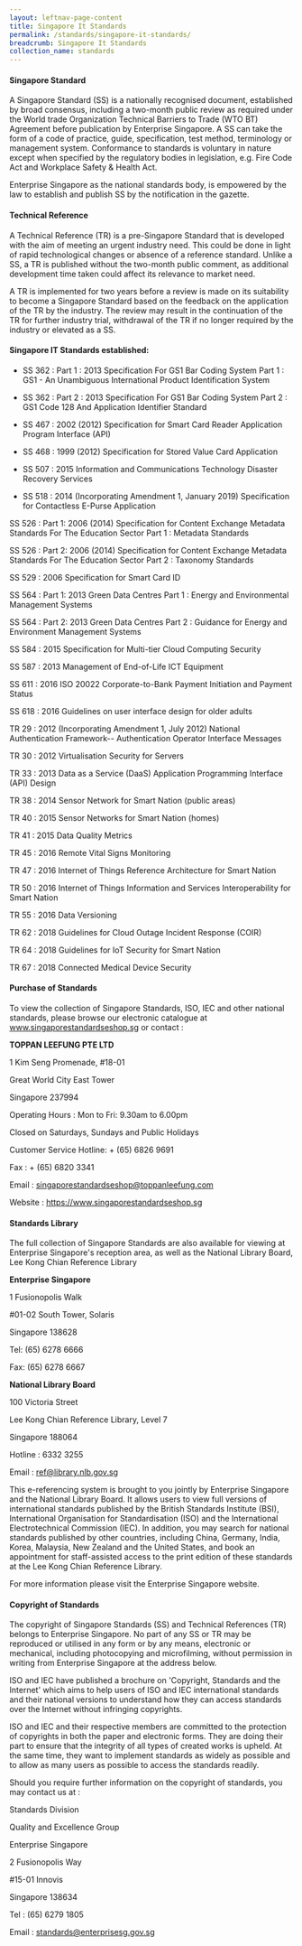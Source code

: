 ```yaml
---
layout: leftnav-page-content
title: Singapore It Standards
permalink: /standards/singapore-it-standards/
breadcrumb: Singapore It Standards
collection_name: standards
---
```


#### Singapore Standard
A Singapore Standard (SS) is a nationally recognised document, established by broad consensus, including a two-month public review as required under the World trade Organization Technical Barriers to Trade (WTO BT) Agreement before publication by Enterprise Singapore. A SS can take the form of a code of practice, guide, specification, test method, terminology or management system. Conformance to standards is voluntary in nature except when specified by the regulatory bodies in legislation, e.g. Fire Code Act and Workplace Safety & Health Act.

Enterprise Singapore as the national standards body, is empowered by the law to establish and publish SS by the notification in the gazette.

#### Technical Reference
A Technical Reference (TR) is a pre-Singapore Standard that is developed with the aim of meeting an urgent industry need. This could be done in light of rapid technological changes or absence of a reference standard. Unlike a SS, a TR is published without the two-month public comment, as additional development time taken could affect its relevance to market need.

A TR is implemented for two years before a review is made on its suitability to become a Singapore Standard based on the feedback on the application of the TR by the industry. The review may result in the continuation of the TR for further industry trial, withdrawal of the TR if no longer required by the industry or elevated as a SS.

#### Singapore IT Standards established:

* SS 362 : Part 1 : 2013	Specification For GS1 Bar Coding System Part 1 : GS1 - An Unambiguous International Product Identification System

* SS 362 : Part 2 : 2013	Specification For GS1 Bar Coding System Part 2 : GS1 Code 128 And Application Identifier Standard

* SS 467 : 2002 (2012)	Specification for Smart Card Reader Application Program Interface (API)

* SS 468 : 1999 (2012)	Specification for Stored Value Card Application

* SS 507 : 2015	Information and Communications Technology Disaster Recovery Services

* SS 518 : 2014 (Incorporating Amendment 1, January 2019)	Specification for Contactless E-Purse Application

SS 526 : Part 1: 2006 (2014)	Specification for Content Exchange Metadata Standards For The Education Sector Part 1 : Metadata Standards

SS 526 : Part 2: 2006 (2014)	Specification for Content Exchange Metadata Standards For The Education Sector Part 2 : Taxonomy Standards

SS 529 : 2006	Specification for Smart Card ID

SS 564 : Part 1: 2013	Green Data Centres Part 1 : Energy and Environmental Management Systems

SS 564 : Part 2: 2013	Green Data Centres Part 2 : Guidance for Energy and Environment Management Systems

SS 584 : 2015	Specification for Multi-tier Cloud Computing Security

SS 587 : 2013	Management of End-of-Life ICT Equipment

SS 611 : 2016	ISO 20022 Corporate-to-Bank Payment Initiation and Payment Status

SS 618 : 2016	Guidelines on user interface design for older adults

TR 29 : 2012 (Incorporating Amendment 1, July 2012)	National Authentication Framework-- Authentication Operator Interface Messages

TR 30 : 2012	Virtualisation Security for Servers

TR 33 : 2013 Data as a Service (DaaS) Application Programming Interface (API) Design

TR 38 : 2014	Sensor Network for Smart Nation (public areas)

TR 40 : 2015 Sensor Networks for Smart Nation (homes)

TR 41 : 2015 Data Quality Metrics

TR 45 : 2016	Remote Vital Signs Monitoring

TR 47 : 2016	Internet of Things Reference Architecture for Smart Nation

TR 50 : 2016	Internet of Things Information and Services Interoperability for Smart Nation

TR 55 : 2016	Data Versioning

TR 62 : 2018	Guidelines for Cloud Outage Incident Response (COIR)

TR 64 : 2018	Guidelines for IoT Security for Smart Nation

TR 67 : 2018	Connected Medical Device Security


#### Purchase of Standards

To view the collection of Singapore Standards, ISO, IEC and other national standards, please browse our electronic catalogue at www.singaporestandardseshop.sg or contact :

**TOPPAN LEEFUNG PTE LTD**

1 Kim Seng Promenade, #18-01

Great World City East Tower

Singapore 237994


Operating Hours : Mon to Fri: 9.30am to 6.00pm

Closed on Saturdays, Sundays and Public Holidays


Customer Service Hotline: + (65) 6826 9691

Fax : + (65) 6820 3341

Email : singaporestandardseshop@toppanleefung.com

Website : https://www.singaporestandardseshop.sg


#### Standards Library

The full collection of Singapore Standards are also available for viewing at Enterprise Singapore's reception area, as well as the National Library Board, Lee Kong Chian Reference Library

**Enterprise Singapore**

1 Fusionopolis Walk

#01-02 South Tower, Solaris

Singapore 138628

Tel: (65) 6278 6666

Fax: (65) 6278 6667

**National Library Board**

100 Victoria Street 

Lee Kong Chian Reference Library, Level 7

Singapore 188064 

Hotline : 6332 3255 

Email : ref@library.nlb.gov.sg


This e-referencing system is brought to you jointly by Enterprise Singapore and the National Library Board. It allows users to view full versions of international standards published by the British Standards Institute (BSI), International Organisation for Standardisation (ISO) and the International Electrotechnical Commission (IEC). In addition, you may search for national standards published by other countries, including China, Germany, India, Korea, Malaysia, New Zealand and the United States, and book an appointment for staff-assisted access to the print edition of these standards at the Lee Kong Chian Reference Library.


For more information please visit the Enterprise Singapore website.


#### Copyright of Standards

The copyright of Singapore Standards (SS) and Technical References (TR) belongs to Enterprise Singapore. No part of any SS or TR may be reproduced or utilised in any form or by any means, electronic or mechanical, including photocopying and microfilming, without permission in writing from Enterprise Singapore at the address below.

ISO and IEC have published a brochure on 'Copyright, Standards and the Internet' which aims to help users of ISO and IEC international standards and their national versions to understand how they can access standards over the Internet without infringing copyrights.

ISO and IEC and their respective members are committed to the protection of copyrights in both the paper and electronic forms. They are doing their part to ensure that the integrity of all types of created works is upheld. At the same time, they want to implement standards as widely as possible and to allow as many users as possible to access the standards readily.

Should you require further information on the copyright of standards, you may contact us at :


Standards Division

Quality and Excellence Group 

Enterprise Singapore

2 Fusionopolis Way

#15-01 Innovis 

Singapore 138634 

Tel : (65) 6279 1805

Email : standards@enterprisesg.gov.sg
